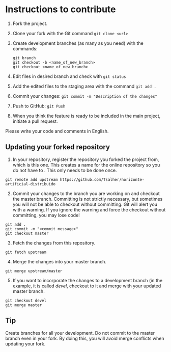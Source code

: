 # Instructions to contribute
1. Fork the project.
2. Clone your fork with the Git command `git clone <url>`
3. Create development branches (as many as you need) with the commands:  

    ```  
    git branch  
    git checkout -b <name_of_new_branch>  
    git checkout <name_of_new_branch>  
    ```

4. Edit files in desired branch and check with `git status`
5. Add the edited files to the staging area with the command `git add .`
6. Commit your changes: `git commit -m "Description of the changes"`
7. Push to GitHub: `git Push`
8. When you think the feature is ready to be included in the main project, initiate a pull request.

Please write your code and comments in English.

## Updating your forked repository
1. In your repository, register the repository you forked the project from, which is this one. This creates a name for the online repository so you do not have to . This only needs to be done once.

```
git remote add upstream https://github.com/Tsalher/horizonte-artificial-distribuido
```

2. Commit your changes to the branch you are working on and checkout the master branch. Committing is not strictly necessary, but sometimes you will not be able to checkout without committing. Git will alert you with a warning. If you ignore the warning and force the checkout without committing, you may lose code!

```
git add .
git commit -m "<commit message>"
git checkout master
```

3. Fetch the changes from this repository.

```
git fetch upstream
```

4. Merge the changes into your master branch.
```
git merge upstream/master
```

5. If you want to incorporate the changes to a development branch (in the example, it is called *devel*, checkout to it and merge with your updated master branch.

```
git checkout devel
git merge master
```

## Tip
Create branches for all your development. Do not commit to the master branch even in your fork. By doing this, you will avoid
merge conflicts when updating your fork.
